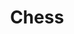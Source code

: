 ---
pid: ch591
title: Chess
location_transcription: City Hall
coordinates: "[-75.163647897205, 39.953020407546]"
zipcode: '19004'
gen_neighborhood: 
neighborhood: Bala CynWyd
outside_phl: 'Bala Cynwyd PA '
age: '12'
age_range: 6-13
instagram: 
image_file_name: ch_591.jpg
proposal_transcription: A African-American gentleman, tall in t-shirt, playing chess
  with a petite long hair Japanese girl in shirt.
topic: Sports
topic_summary: '0'
type: Other No Form
keywords_other: chess
credit: Alex Wong
image_labels: 
twitter: 
facebook: 
permalink: "/monuments/ch591/"
layout: item-page
---